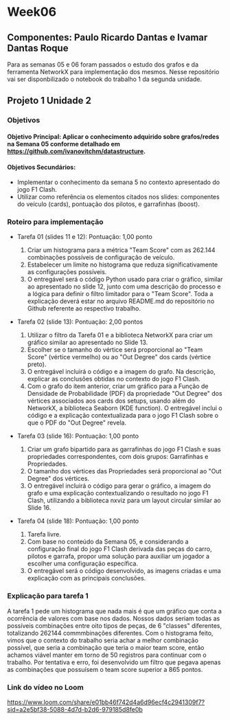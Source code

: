 # Week06
## Componentes: Paulo Ricardo Dantas e Ivamar Dantas Roque
Para as semanas 05 e 06 foram passados o estudo dos grafos e da ferramenta NetworkX para implementação dos mesmos. Nesse repositório vai ser disponbilizado o 
notebook do trabalho 1 da segunda unidade.
## Projeto 1 Unidade 2
### Objetivos

#### Objetivo Principal: Aplicar o conhecimento adquirido sobre grafos/redes na Semana 05 conforme detalhado em https://github.com/ivanovitchm/datastructure.
#### Objetivos Secundários:
  - Implementar o conhecimento da semana 5 no contexto apresentado do jogo F1 Clash.
  - Utilizar como referência os elementos citados nos slides: componentes do veículo (cards), pontuação dos pilotos, e garrafinhas (boost).

### Roteiro para implementação
  - Tarefa 01 (slides 11 e 12): Pontuação: 1,00 ponto
    1. Criar um histograma para a métrica "Team Score" com as 262.144 combinações possíveis de configuração de veículo.
    2. Estabelecer um limite no histograma que reduza significativamente as configurações possíveis.
    3.  O entregável será o código Python usado para criar o gráfico, similar ao apresentado no slide 12, junto com uma descrição do processo e a lógica para definir o filtro limitador para o "Team Score".
Toda a explicação deverá estar no arquivo README.md do repositório no Github referente ao respectivo trabalho.

  - Tarefa 02 (slide 13): Pontuação: 2,00 pontos
    1. Utilizar o filtro da Tarefa 01 e a biblioteca NetworkX para criar um gráfico similar ao apresentado no Slide 13.
    2. Escolher se o tamanho do vértice será proporcional ao "Team Score" (vértice vermelho) ou ao "Out Degree" dos cards (vértice preto).
    3. O entregável incluirá o código e a imagem do grafo. Na descrição, explicar as conclusões obtidas no contexto do jogo F1 Clash.
    4. Com o grafo do item anterior, criar um gráfico para a Função de Densidade de Probabilidade (PDF) da propriedade "Out Degree" dos vértices associados aos cards dos setups, usando além do NetworkX, a biblioteca Seaborn (KDE function).
O entregável inclui o código e a explicação contextualizada para o jogo F1 Clash sobre o que o PDF do "Out Degree" revela.

  - Tarefa 03 (slide 16): Pontuação: 1,00 ponto
    1. Criar um grafo bipartido para as garrafinhas do jogo F1 Clash e suas propriedades correspondentes, com dois grupos: Garrafinhas e Propriedades.
    2. O tamanho dos vértices das Propriedades será proporcional ao "Out Degree" dos vértices.
    3. O entregável incluirá o código para gerar o gráfico, a imagem do grafo e uma explicação contextualizando o resultado no jogo F1 Clash, utilizando a biblioteca nxviz para um layout circular similar ao Slide 16.

  - Tarefa 04 (slide 18): Pontuação: 1,00 ponto
    1. Tarefa livre.
    2. Com base no conteúdo da Semana 05, e considerando a configuração final do jogo F1 Clash derivada das peças do carro, pilotos e garrafa, propor uma solução para auxiliar um jogador a escolher uma configuração específica.
    3. O entregável será o código desenvolvido, as imagens criadas e uma explicação com as principais conclusões.


### Explicação para tarefa 1
A tarefa 1 pede um histograma que nada mais é que um gráfico que conta a ocorrência de valores com base nos dados. Nossos dados seriam todas as possíveis combinações entre oito tipos de peças, de 6 "classes" diferentes,
totalizando 262144 commmbinações diferentes. Com o histograma feito, vimos que o contexto do trabalho seria achar a melhor combinação possível, que seria a combinação que teria o maior team score, então achamos viável
manter em torno de 50 registros para continuar com o trabalho. Por tentativa e erro, foi desenvolvido um filtro que pegava apenas as combinações que possuísem o team score superior a 865 pontos.

### Link do vídeo no Loom
<https://www.loom.com/share/e01bb46f742d4a6d96ecf4c2941309f7?sid=a2e5bf38-5088-4d7d-b2d6-979185d8fe0b>
